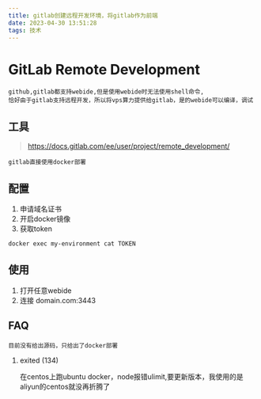 ```yaml
---
title: gitlab创建远程开发环境，将gitlab作为前端
date: 2023-04-30 13:51:28
tags: 技术
---
```


# GitLab Remote Development

    github,gitlab都支持webide,但是使用webide时无法使用shell命令,
    恰好由于gitlab支持远程开发，所以将vps算力提供给gitlab，是的webide可以编译，调试

## 工具

> https://docs.gitlab.com/ee/user/project/remote_development/

    gitlab直接使用docker部署

## 配置
1. 申请域名证书
2. 开启docker镜像
3. 获取token
```shell
docker exec my-environment cat TOKEN
```

## 使用
1. 打开任意webide
2. 连接 domain.com:3443

## FAQ

    目前没有给出源码，只给出了docker部署

1. exited (134)

    在centos上跑ubuntu docker，node报错ulimit,要更新版本，我使用的是aliyun的centos就没再折腾了